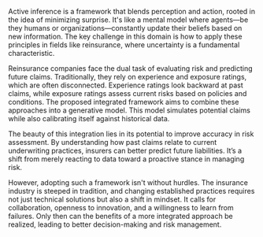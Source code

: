 Active inference is a framework that blends perception and action, rooted in the idea of minimizing surprise. It's like a mental model where agents—be they humans or organizations—constantly update their beliefs based on new information. The key challenge in this domain is how to apply these principles in fields like reinsurance, where uncertainty is a fundamental characteristic.

Reinsurance companies face the dual task of evaluating risk and predicting future claims. Traditionally, they rely on experience and exposure ratings, which are often disconnected. Experience ratings look backward at past claims, while exposure ratings assess current risks based on policies and conditions. The proposed integrated framework aims to combine these approaches into a generative model. This model simulates potential claims while also calibrating itself against historical data. 

The beauty of this integration lies in its potential to improve accuracy in risk assessment. By understanding how past claims relate to current underwriting practices, insurers can better predict future liabilities. It’s a shift from merely reacting to data toward a proactive stance in managing risk.

However, adopting such a framework isn't without hurdles. The insurance industry is steeped in tradition, and changing established practices requires not just technical solutions but also a shift in mindset. It calls for collaboration, openness to innovation, and a willingness to learn from failures. Only then can the benefits of a more integrated approach be realized, leading to better decision-making and risk management.
